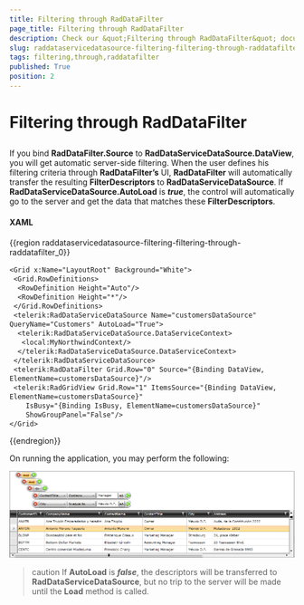 ```yaml
---
title: Filtering through RadDataFilter
page_title: Filtering through RadDataFilter
description: Check our &quot;Filtering through RadDataFilter&quot; documentation article for the RadDataServiceDataSource {{ site.framework_name }} control.
slug: raddataservicedatasource-filtering-filtering-through-raddatafilter
tags: filtering,through,raddatafilter
published: True
position: 2
---
```


# Filtering through RadDataFilter



## 

If you bind __RadDataFilter.Source__ to __RadDataServiceDataSource.DataView__, you will get automatic server-side filtering. When the user defines his filtering criteria through __RadDataFilter’s__ UI, __RadDataFilter__ will automatically transfer the resulting __FilterDescriptors__ to __RadDataServiceDataSource__. If __RadDataServiceDataSource.AutoLoad__ is ___true___, the control will automatically go to the server and get the data that matches these __FilterDescriptors__. 

#### __XAML__

{{region raddataservicedatasource-filtering-filtering-through-raddatafilter_0}}

	<Grid x:Name="LayoutRoot" Background="White">
	 <Grid.RowDefinitions>
	  <RowDefinition Height="Auto"/>
	  <RowDefinition Height="*"/>
	 </Grid.RowDefinitions>
	 <telerik:RadDataServiceDataSource Name="customersDataSource" QueryName="Customers" AutoLoad="True">
	  <telerik:RadDataServiceDataSource.DataServiceContext>
	   <local:MyNorthwindContext/>
	  </telerik:RadDataServiceDataSource.DataServiceContext>
	 </telerik:RadDataServiceDataSource>
	 <telerik:RadDataFilter Grid.Row="0" Source="{Binding DataView, ElementName=customersDataSource}"/>
	 <telerik:RadGridView Grid.Row="1" ItemsSource="{Binding DataView, ElementName=customersDataSource}" 
	    IsBusy="{Binding IsBusy, ElementName=customersDataSource}" 
	    ShowGroupPanel="False"/> 
	</Grid>
{{endregion}}





On running the application, you may perform the following:

![WPF RadDataServiceDataSource Filtering through RadDataFilter](images/RadDataServiceDataSource_FiteringThroughRadDataFilter.png)

>caution If __AutoLoad__ is ___false___, the descriptors will be transferred to __RadDataServiceDataSource__, but no trip to the server will be made until the __Load__ method is called.


